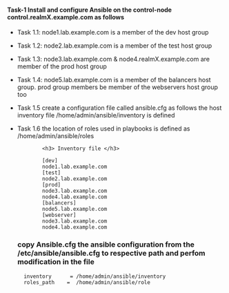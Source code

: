  <h4> Task-1 Install and configure Ansible on the control-node control.realmX.example.com as follows </h4>

  - Task 1.1: node1.lab.example.com is a member of the dev host group
  - Task 1.2: node2.lab.example.com is a member of the test host group
  - Task 1.3: node3.lab.example.com & node4.realmX.example.com are 
              member of the prod host group 
  - Task 1.4: node5.lab.example.com is a member of the balancers host group.
              prod group members be member of the webservers host group too
  - Task 1.5  create a configuration file called ansible.cfg as follows
              the host inventory file /home/admin/ansible/inventory is
              defined
  - Task 1.6  the location of roles used in playbooks is defined as
              /home/admin/ansible/roles       

                <h3> Inventory file </h3>

                [dev]
                node1.lab.example.com
                [test]
                node2.lab.example.com
                [prod]
                node3.lab.example.com
                node4.lab.example.com
                [balancers]
                node5.lab.example.com
                [webserver]
                node3.lab.example.com
                node4.lab.example.com

     <h3>copy Ansible.cfg the ansible configuration from the /etc/ansible/ansible.cfg to respective path and perfom modification in the file</h3>

          inventory      = /home/admin/ansible/inventory
          roles_path    =  /home/admin/ansible/role
